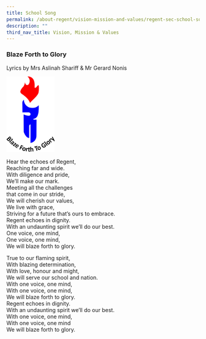 ```yaml
---
title: School Song
permalink: /about-regent/vision-mission-and-values/regent-sec-school-song/
description: ""
third_nav_title: Vision, Mission & Values
---
```

### **Blaze Forth to Glory**

Lyrics by Mrs Aslinah Shariff & Mr Gerard Nonis

<img src="/images/Regent-Crest-653x1024.png" 
     style="width:25%">
		 
Hear the echoes of Regent,  
Reaching far and wide.  
With diligence and pride,  
We’ll make our mark.  
Meeting all the challenges  
that come in our stride,  
We will cherish our values,  
We live with grace,  
Striving for a future that’s ours to embrace.  
Regent echoes in dignity.  
With an undaunting spirit we’ll do our best.  
One voice, one mind,  
One voice, one mind,  
We will blaze forth to glory.

True to our flaming spirit,  
With blazing determination,  
With love, honour and might,  
We will serve our school and nation.  
With one voice, one mind,  
With one voice, one mind,  
We will blaze forth to glory.  
Regent echoes in dignity.  
With an undaunting spirit we’ll do our best.  
With one voice, one mind,  
With one voice, one mind  
We will blaze forth to glory.